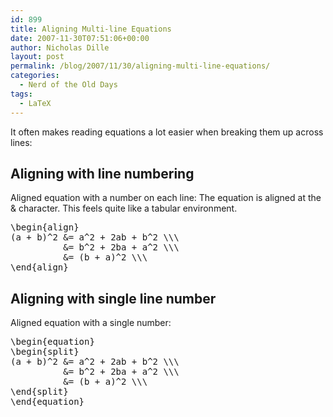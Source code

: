 ```yaml
---
id: 899
title: Aligning Multi-line Equations
date: 2007-11-30T07:51:06+00:00
author: Nicholas Dille
layout: post
permalink: /blog/2007/11/30/aligning-multi-line-equations/
categories:
  - Nerd of the Old Days
tags:
  - LaTeX
---
```

It often makes reading equations a lot easier when breaking them up across lines:

<!--more-->

## Aligning with line numbering

Aligned equation with a number on each line: The equation is aligned at the & character. This feels quite like a tabular environment.

<pre>\begin{align}
(a + b)^2 &= a^2 + 2ab + b^2 \\\
          &= b^2 + 2ba + a^2 \\\
          &= (b + a)^2 \\\
\end{align}</pre>

## Aligning with single line number

Aligned equation with a single number:

<pre class="listing">\begin{equation}
\begin{split}
(a + b)^2 &= a^2 + 2ab + b^2 \\\
          &= b^2 + 2ba + a^2 \\\
          &= (b + a)^2 \\\
\end{split}
\end{equation}</pre>
